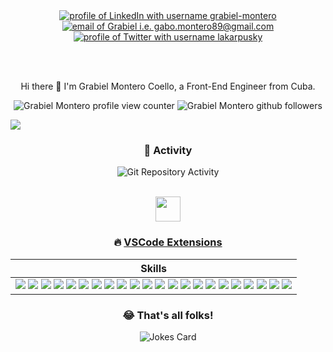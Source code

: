 <div align="center">
  <a href="https://www.linkedin.com/in/grabiel-montero/">
    <img src="https://img.shields.io/badge/LinkedIn-d5d5d5?style=for-the-badge&logo=linkedin&logoColor=0A0209" alt="profile of LinkedIn with username grabiel-montero" />
  </a>
  <a href="mailto:gabo.montero89@gmail.com">
    <img src="https://img.shields.io/badge/Gmail-d5d5d5?style=for-the-badge&logo=gmail&logoColor=0A0209" alt="email of Grabiel i.e. gabo.montero89@gmail.com" />
  </a>
  <a href="https://twitter.com/lakarpusky">
    <img src="https://img.shields.io/badge/Twitter-d5d5d5?style=for-the-badge&logo=x&logoColor=0A0209" alt="profile of Twitter with username lakarpusky" >
  </a>
</div>

<br><br>
<p align="center">Hi there 👋 I'm Grabiel Montero Coello, a Front-End Engineer from Cuba.</p>
<div align="center">
  
  ![Grabiel Montero profile view counter](https://komarev.com/ghpvc/?username=lakarpusky)
  ![Grabiel Montero github followers](https://img.shields.io/github/followers/lakarpusky.svg?style=social&label=Follow&maxAge=2592000)
</div>

<img src="https://github-readme-activity-graph.vercel.app/graph?username=lakarpusky&bg_color=transparent&color=ffffff&line=d5d5d5&point=a76c6c&area=true&hide_border=true&hide_title=true" />

<div align="center">
  
  ### 🔆 Activity
  ![Git Repository Activity](https://repobeats.axiom.co/api/embed/ee84912c18a2070d900dee86627a914aa4a22230.svg "Repobeats analytics image")
</div>
<br>
<!--| ![Grabiel Montero github stats](https://github-readme-stats.vercel.app/api?username=lakarpusky\&rank_icon=percentile&show_icons=true&theme=tokyonight&show=reviews&bg_color=fff&title_color=0a1931&icon_color=0a1931&text_color=0A0209&border_color=0A0209&border_radius=4) | ![Grabiel Montero GitHub Streak](https://github-readme-streak-stats.herokuapp.com/?user=lakarpusky&theme=tokyonight&theme=icegray&border_radius=4) |
|-|-|-->
<!--![Grabiel Montero github top langs](https://github-readme-stats.vercel.app/api/top-langs/?username=lakarpusky&border_radius=4)-->
<div align="center">
  <img src='https://user-images.githubusercontent.com/74038190/206662607-d9e7591e-bbf9-42f9-9386-29efc927bc16.gif' width="40">
</div>

<div align="center">
  
  ### 🔥 [VSCode Extensions](https://howivscode.com/lakarpusky)
</div>

| Skills |
|-|
| <img src="https://img.shields.io/badge/JavaScript-323330?style=for-the-badge&logo=javascript&logoColor=F7DF1E"/> <img src="https://img.shields.io/badge/HTML5-E34F26?style=for-the-badge&logo=html5&logoColor=white" /> <img src="https://img.shields.io/badge/React-20232A?style=for-the-badge&logo=react&logoColor=61DAFB"/> <img src="https://img.shields.io/badge/angular-%23DD0031.svg?style=for-the-badge&logo=angular&logoColor=white" /> <img src="https://img.shields.io/badge/Node.js-339933?style=for-the-badge&logo=nodedotjs&logoColor=white"/> <img src="https://img.shields.io/badge/Swift%20UI-F54A2A?style=for-the-badge&logo=swift&logoColor=white" /> <img src="https://img.shields.io/badge/CSS3-1572B6?style=for-the-badge&logo=css3&logoColor=white" /> <img src="https://img.shields.io/badge/Sass-CC6699?style=for-the-badge&logo=sass&logoColor=white" /> <img src="https://img.shields.io/badge/Less-1572B6?style=for-the-badge&logo=less&logoColor=white" /> <img src="https://img.shields.io/badge/GIT-E44C30?style=for-the-badge&logo=git&logoColor=white"/> <img src="https://img.shields.io/badge/firebase-%23039BE5.svg?style=for-the-badge&logo=firebase" /> <img src="https://img.shields.io/badge/Socket.io-black?style=for-the-badge&logo=socket.io&badgeColor=010101" /> <img src="https://img.shields.io/badge/docker-%230db7ed.svg?style=for-the-badge&logo=docker&logoColor=white" />  <img src="https://img.shields.io/badge/webpack-%238DD6F9.svg?style=for-the-badge&logo=webpack&logoColor=black" /> <img src="https://img.shields.io/badge/-jest-%23C21325?style=for-the-badge&logo=jest&logoColor=white" /> <img src="https://img.shields.io/badge/-cypress-%23E5E5E5?style=for-the-badge&logo=cypress&logoColor=058a5e" /> <img src="https://img.shields.io/badge/chart.js-F5788D.svg?style=for-the-badge&logo=chart.js&logoColor=white" /> <img src="https://img.shields.io/badge/VSCode-0078D4?style=for-the-badge&logo=visual%20studio%20code&logoColor=white" /> <img src="https://img.shields.io/badge/Brave-FF1B2D?style=for-the-badge&logo=Brave&logoColor=white" /> <img src="https://img.shields.io/badge/Xcode-007ACC?style=for-the-badge&logo=Xcode&logoColor=white" /> <img src="https://img.shields.io/badge/mac%20os-000000?style=for-the-badge&logo=apple&logoColor=white" /> <img src="https://img.shields.io/badge/iOS-000000?style=for-the-badge&logo=ios&logoColor=white" /> |

<div align="center">
  
  ### 😂 That's all folks!  
  ![Jokes Card](https://readme-jokes.vercel.app/api)
</div><br><br>
